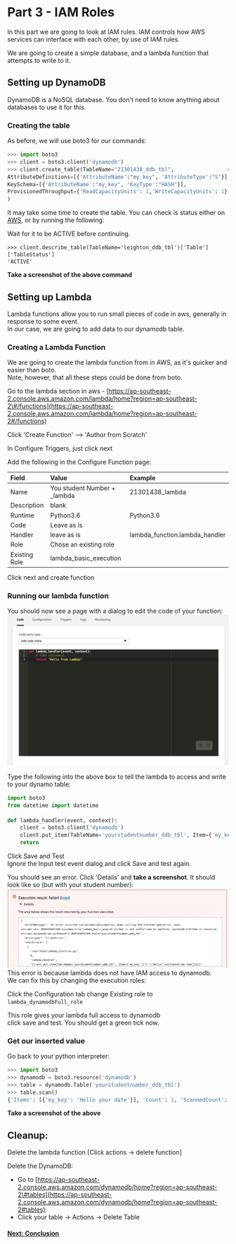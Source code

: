 # Part 3 - IAM Roles

In this part we are going to look at IAM rules. IAM controls how AWS services can interface with each other, by use of IAM rules.

We are going to create a simple database, and a lambda function that attempts to write to it.

## Setting up DynamoDB

DynamoDB is a NoSQL database. You don't need to know anything about databases to use it for this.

### Creating the table

As before, we will use boto3 for our commands:

```py
>>> import boto3
>>> client = boto3.client('dynamodb')
>>> client.create_table(TableName="21301438_ddb_tbl",                 # Use your student number
AttributeDefinitions=[{'AttributeName':"my_key", 'AttributeType':"S"}],
KeySchema=[{'AttributeName':"my_key", 'KeyType':"HASH"}],
ProvisionedThroughput={'ReadCapacityUnits': 1,'WriteCapacityUnits': 1}
)
```

It may take some time to create the table. You can check is status either on [AWS](https://ap-southeast-2.console.aws.amazon.com/dynamodb/home?region=ap-southeast-2#tables:), or by running the following:

Wait for it to be ACTIVE before continuing.

```
>>> client.describe_table(TableName='leighton_ddb_tbl')['Table']['TableStatus']
'ACTIVE'
```

**Take a screenshot of the above command**

## Setting up Lambda

Lambda functions allow you to run small pieces of code in aws, generally in response to some event.  
In our case, we are going to add data to our dynamodb table.

### Creating a Lambda Function

We are going to create the lambda function from in AWS, as it's quicker and easier than boto.  
Note, however, that all these steps could be done from boto.

Go to the lambda section in aws - [https://ap-southeast-2.console.aws.amazon.com/lambda/home?region=ap-southeast-2\#/functions](https://ap-southeast-2.console.aws.amazon.com/lambda/home?region=ap-southeast-2#/functions)

Click 'Create Function' --&gt; 'Author from Scratch'

In Configure Triggers, just click next

Add the following in the Configure Function page:

| Field | Value | Example |
| :--- | :--- | :--- |
| Name | You student Number + \_lambda | 21301438\_lambda |
| Description | blank |  |
| Runtime | Python3.6 | Python3.6 |
| Code | Leave as is |  |
| Handler | leave as is | lambda\_function.lambda\_handler |
| Role | Chose an existing role |  |
| Existing Role | lambda\_basic\_execution |  |

Click next and create function

### Running our lambda function

You should now see a page with a dialog to edit the code of your function:![](/assets/lambda_start.png)

Type the following into the above box to tell the lambda to access and write to your dynamo table:

```py
import boto3
from datetime import datetime

def lambda_handler(event, context):
    client = boto3.client('dynamodb')
    client.put_item(TableName='yourstudentnumber_ddb_tbl', Item={'my_key':{'S':"Hello "+str(datetime.now())}})
    return
```

Click Save and Test  
Ignore the Input test event dialog and click Save and test again.

You should see an error. Click 'Details' and **take a screenshot**. It should look like so \(but with your student number\):![](/assets/lambda_error.png)This error is because lambda does not have IAM access to dynamodb.  
We can fix this by changing the execution roles:

Click the Configuration tab change Existing role to `lambda_dynamodbFull_role`

This role gives your lambda full access to dynamodb  
click save and test. You should get a green tick now.

### Get our inserted value

Go back to your python interpreter:

```py
>>> import boto3
>>> dynamodb = boto3.resource('dynamodb')
>>> table = dynamodb.Table('yourstudentnumber_ddb_tbl')
>>> table.scan()
{'Items': [{'my_key': 'Hello your date'}], 'Count': 1, 'ScannedCount': 1, 'ResponseMetadata': {'RequestId': 'some id', 'HTTPStatusCode': 200, 'HTTPHeaders': {'server': 'Server', 'date': 'some date GMT', 'content-type': 'application/x-amz-json-1.0', 'content-length': '89', 'connection': 'keep-alive', 'x-amzn-requestid': 'some key', 'x-amz-crc32': '800716666'}, 'RetryAttempts': 0}}
```

**Take a screenshot of the above**

## Cleanup:

Delete the lambda function \[Click actions -&gt; delete function\]

Delete the DynamoDB:

* Go to [https://ap-southeast-2.console.aws.amazon.com/dynamodb/home?region=ap-southeast-2\#tables](https://ap-southeast-2.console.aws.amazon.com/dynamodb/home?region=ap-southeast-2#tables):
* Click your table -&gt; Actions -&gt; Delete Table

#### [Next: Conclusion](/conclusion.md)



